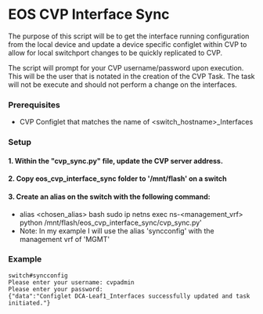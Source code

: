 # EOS CVP Interface Sync
The purpose of this script will be to get the interface running configuration from the local device and update a device specific configlet within CVP to allow for local switchport changes to be quickly replicated to CVP.

The script will prompt for your CVP username/password upon execution. This will be the user that is notated in the creation of the CVP Task. The task will not be execute and should not perform a change on the interfaces.

### Prerequisites
* CVP Configlet that matches the name of <switch_hostname>_Interfaces

### Setup
#### 1. Within the "cvp_sync.py" file, update the CVP server address.
#### 2. Copy eos_cvp_interface_sync folder to '/mnt/flash' on a switch
#### 3. Create an alias on the switch with the following command:
* alias <chosen_alias> bash sudo ip netns exec ns-<management_vrf> python /mnt/flash/eos_cvp_interface_sync/cvp_sync.py'
* Note: In my example I will use the alias 'syncconfig' with the management vrf of 'MGMT'


### Example
```
switch#syncconfig
Please enter your username: cvpadmin
Please enter your password:
{"data":"Configlet DCA-Leaf1_Interfaces successfully updated and task initiated."}
```